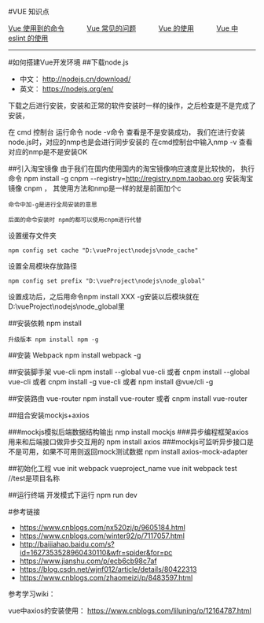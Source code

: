 #VUE 知识点
<p>
<a href="#" onclick="refreshVueContent('order')">Vue 使用到的命令</a>&emsp;&emsp;&emsp;
<a href="#" onclick="refreshVueContent('question')">Vue 常见的问题</a>&emsp;&emsp;&emsp;
<a href="#" onclick="refreshVueContent('vueuse')">Vue 的使用</a>&emsp;&emsp;&emsp;
<a href="#" onclick="refreshVueContent('eslint')">Vue 中 eslint 的使用</a>&emsp;&emsp;&emsp;
</p>

---

#如何搭建Vue开发环境 ##下载node.js 
- 中文： <a href="http://nodejs.cn/download/#" target="_blank">http://nodejs.cn/download/ </a>&emsp;&emsp;&emsp;
- 英文： <a href="https://nodejs.org/en/#" target="_blank">https://nodejs.org/en/ </a>&emsp;&emsp;&emsp;

下载之后进行安装，安装和正常的软件安装时一样的操作，之后检查是不是完成了安装，

在 cmd 控制台 运行命令 node -v命令 查看是不是安装成功， 
我们在进行安装node.js时，对应的nmp也是会进行同步安装的 在cmd控制台中输入nmp -v 查看对应的nmp是不是安装OK

##引入淘宝镜像 由于我们在国内使用国内的淘宝镜像响应速度是比较快的，
    执行命令 
    npm install -g cnpm --registry=http://registry.npm.taobao.org 安装淘宝镜像 cnpm ，
    其使用方法和nmp是一样的就是前面加个c
    
    命令中加-g是进行全局安装的意思
    
    后面的命令安装时 npm的都可以使用cnpm进行代替
    

设置缓存文件夹

    npm config set cache "D:\vueProject\nodejs\node_cache"

设置全局模块存放路径

    npm config set prefix "D:\vueProject\nodejs\node_global"

设置成功后，之后用命令npm install XXX -g安装以后模块就在D:\vueProject\nodejs\node_global里


##安装依赖 npm install

    升级版本 npm install npm -g

##安装 Webpack 
    npm install webpack -g

##安装脚手架 vue-cli 
    npm install --global vue-cli
    或者
    cnpm install --global vue-cli
    或者
    cnpm install -g vue-cli
    或者
    npm install @vue/cli -g

##安装路由 vue-router 
    npm install vue-router
    或者
    cnpm install vue-router

##组合安装mockjs+axios

###mockjs模拟后端数据结构输出 
    nmp install mockjs 
###异步编程框架axios 用来和后端接口做异步交互用的 
    npm install axios 
###mockjs可监听异步接口是不是可用，如果不可用则返回mock测试数据 
    npm install axios-mock-adapter

##初始化工程 vue init webpack vueproject_name
    vue init webpack test //test是项目名称

##运行终端 开发模式下运行 
    npm run dev

#参考链接
- <a href="https://www.cnblogs.com/nx520zj/p/9605184.html" target="_blank">https://www.cnblogs.com/nx520zj/p/9605184.html </a>&emsp;&emsp;&emsp;
- <a href="https://www.cnblogs.com/winter92/p/7117057.html#" target="_blank">https://www.cnblogs.com/winter92/p/7117057.html </a>&emsp;&emsp;&emsp;
- <a href="http://baijiahao.baidu.com/s?id=1627353528960430110&wfr=spider&for=pc#" target="_blank">http://baijiahao.baidu.com/s?id=1627353528960430110&wfr=spider&for=pc </a>&emsp;&emsp;&emsp;
- <a href="https://www.jianshu.com/p/ecb6cb98c7af#" target="_blank">https://www.jianshu.com/p/ecb6cb98c7af </a>&emsp;&emsp;&emsp;
- <a href="https://blog.csdn.net/wjnf012/article/details/80422313#" target="_blank">https://blog.csdn.net/wjnf012/article/details/80422313 </a>&emsp;&emsp;&emsp;
- <a href="https://www.cnblogs.com/zhaomeizi/p/8483597.html" target="_blank">https://www.cnblogs.com/zhaomeizi/p/8483597.html </a>&emsp;&emsp;&emsp;


参考学习wiki：

vue中axios的安装使用： <a href="https://www.cnblogs.com/liluning/p/12164787.html" target="_blank">https://www.cnblogs.com/liluning/p/12164787.html </a>&emsp;&emsp;&emsp;